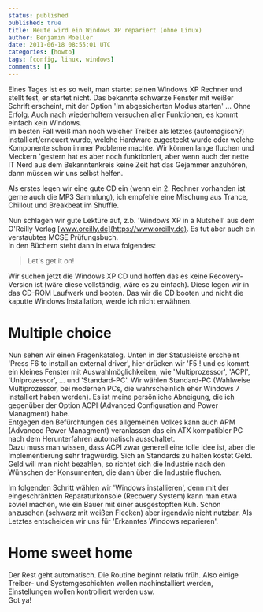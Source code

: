 ```yaml
---
status: published
published: true
title: Heute wird ein Windows XP repariert (ohne Linux)
author: Benjamin Moeller
date: 2011-06-18 08:55:01 UTC
categories: [howto]
tags: [config, linux, windows]
comments: []
---
```

Eines Tages ist es so weit, man startet seinen Windows XP Rechner und stellt fest, er startet nicht. Das bekannte schwarze Fenster mit weißer Schrift erscheint, mit der Option 'Im abgesicherten Modus starten' ... Ohne Erfolg. Auch nach wiederholtem versuchen aller Funktionen, es kommt einfach kein Windows.  
Im besten Fall weiß man noch welcher Treiber als letztes (automagisch?) installiert/erneuert wurde, welche Hardware zugesteckt wurde oder welche Komponente schon immer Probleme machte. Wir können lange fluchen und Meckern 'gestern hat es aber noch funktioniert, aber wenn auch der nette IT Nerd aus dem Bekanntenkreis keine Zeit hat das Gejammer anzuhören, dann müssen wir uns selbst helfen.  

Als erstes legen wir eine gute CD ein (wenn ein 2. Rechner vorhanden ist gerne auch die MP3 Sammlung), ich empfehle eine Mischung aus Trance, Chillout und Breakbeat im Shuffle.  

Nun schlagen wir gute Lektüre auf, z.b. 'Windows XP in a Nutshell' aus dem O'Reilly Verlag [www.oreilly.de](https://www.oreilly.de). Es tut aber auch ein verstaubtes MCSE Prüfungsbuch.  
In den Büchern steht dann in etwa folgendes:  
> Let's get it on!  

Wir suchen jetzt die Windows XP CD und hoffen das es keine Recovery-Version ist (wäre diese vollständig, wäre es zu einfach). Diese legen wir in das CD-ROM Laufwerk und booten. Das wir die CD booten und nicht die kaputte Windows Installation, werde ich nicht erwähnen.  

# Multiple choice
Nun sehen wir einen Fragenkatalog. Unten in der Statusleiste erscheint 'Press F6 to install an external driver', hier drücken wir 'F5'! und es kommt ein kleines Fenster mit Auswahlmöglichkeiten, wie 'Multiprozessor', 'ACPI', 'Uniprozessor', ... und 'Standard-PC'. Wir wählen Standard-PC (Wahlweise Multiprozessor, bei modernen PCs, die wahrscheinlich eher Windows 7 installiert haben werden). Es ist meine persönliche Abneigung, die ich gegenüber der Option ACPI (Advanced Configuration and Power Managment) habe.  
Entgegen den Befürchtungen des allgemeinen Volkes kann auch APM (Advanced Power Managment) veranlassen das ein ATX kompatibler PC nach dem Herunterfahren automatisch ausschaltet.  
Dazu muss man wissen, dass ACPI zwar generell eine tolle Idee ist, aber die Implementierung sehr fragwürdig. Sich an Standards zu halten kostet Geld. Geld will man nicht bezahlen, so richtet sich die Industrie nach den Wünschen der Konsumenten, die dann über die Industrie fluchen.  

Im folgenden Schritt wählen wir 'Windows installieren', denn mit der eingeschränkten Reparaturkonsole (Recovery System) kann man etwa soviel machen, wie ein Bauer mit einer ausgestopften Kuh. Schön anzusehen (schwarz mit weißen Flecken) aber irgendwie nicht nutzbar. Als Letztes entscheiden wir uns für 'Erkanntes Windows reparieren'.  

# Home sweet home
Der Rest geht automatisch. Die Routine beginnt relativ früh. Also einige Treiber- und Systemgeschichten wollen nachinstalliert werden, Einstellungen wollen kontrolliert werden usw.  
Got ya!
